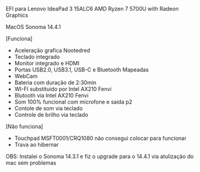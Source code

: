 <html><head><meta content="text/html; charset=UTF-8" http-equiv="content-type"></head><body class="c6 doc-content"><p class="c0"><span class="c8">EFI para Lenovo IdeaPad 3 15ALC6 AMD Ryzen 7 5700U with Radeon Graphics</span></p><p class="c0 c3"><span class="c2"></span></p><p class="c0"><span class="c2">MacOS Sonoma 14.4.1</span></p><p class="c0 c3"><span class="c2"></span></p><p class="c0"><span class="c5">[Funciona]</span></p><p class="c0 c3"><span class="c2"></span></p><ul class="c7 lst-kix_9a79iv6ai2uu-0 start"><li class="c0 c1 li-bullet-0"><span class="c2">Acelera&ccedil;&atilde;o grafica Nootedred</span></li><li class="c0 c1 li-bullet-0"><span class="c2">Teclado integrado</span></li><li class="c0 c1 li-bullet-0"><span class="c2">Monitor integrado e HDMI</span></li><li class="c0 c1 li-bullet-0"><span class="c2">Portas USB2.0, USB3.1, USB-C e Bluetooth Mapeadas</span></li><li class="c0 c1 li-bullet-0"><span class="c2">WebCam</span></li><li class="c0 c1 li-bullet-0"><span class="c2">Bateria com dura&ccedil;&atilde;o de 2:30min</span></li><li class="c0 c1 li-bullet-0"><span class="c2">WI-FI substituido por Intel AX210 Fenvi</span></li><li class="c0 c1 li-bullet-0"><span class="c2">Blutooth via Intel AX210 Fenvi</span></li><li class="c0 c1 li-bullet-0"><span class="c2">Som 100% funcional com microfone e saida p2</span></li><li class="c0 c1 li-bullet-0"><span class="c2">Contole de som via teclado</span></li><li class="c0 c1 li-bullet-0"><span class="c2">Controle de brilho via teclado</span></li></ul><p class="c0 c3"><span class="c2"></span></p><p class="c0"><span class="c5">[N&acirc;o funciona]</span></p><p class="c0 c3 c4"><span class="c2"></span></p><ul class="c7 lst-kix_ykg930b8xau3-0 start"><li class="c0 c1 li-bullet-0"><span class="c2">Touchpad MSFT0001/CRQ1080 n&atilde;o consegui colocar para funcionar</span></li><li class="c0 c1 li-bullet-0"><span class="c2">Trava ao hibernar</span></li></ul><p class="c0 c3"><span class="c2"></span></p><p class="c0"><span class="c2">OBS: Instalei o Sonoma 14.3.1 e fiz o upgrade para o 14.4.1 via atuliza&ccedil;&atilde;o do mac sem problemas</span></p><p class="c0 c3"><span class="c2"></span></p><p class="c0 c3"><span class="c2"></span></p></body></html>
